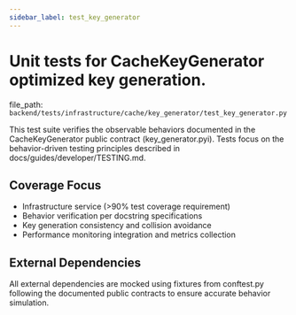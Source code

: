 ```yaml
---
sidebar_label: test_key_generator
---
```


# Unit tests for CacheKeyGenerator optimized key generation.

  file_path: `backend/tests/infrastructure/cache/key_generator/test_key_generator.py`

This test suite verifies the observable behaviors documented in the
CacheKeyGenerator public contract (key_generator.pyi). Tests focus on the
behavior-driven testing principles described in docs/guides/developer/TESTING.md.

## Coverage Focus

- Infrastructure service (>90% test coverage requirement)
- Behavior verification per docstring specifications
- Key generation consistency and collision avoidance
- Performance monitoring integration and metrics collection

## External Dependencies

All external dependencies are mocked using fixtures from conftest.py following
the documented public contracts to ensure accurate behavior simulation.
